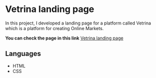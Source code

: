 # Vetrina landing page

In this project, I developed a landing page for a platform called Vetrina
which is a platform for creating Online Markets.

**You can check the page in this link**
[Vetrina landing page](https://omar-aj.github.io/vetrina-landing-page/)

## Languages

-   HTML
-   CSS
